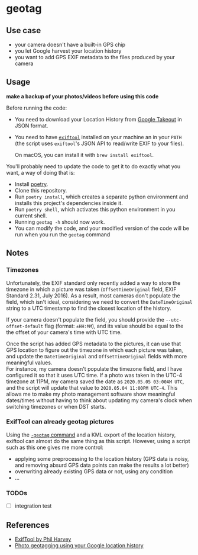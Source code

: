 # geotag

## Use case

- your camera doesn't have a built-in GPS chip
- you let Google harvest your location history
- you want to add GPS EXIF metadata to the files produced by your camera

## Usage

**make a backup of your photos/videos before using this code**

Before running the code:

- You need to download your Location History from [Google Takeout](https://takeout.google.com/settings/takeout) in JSON format.

- You need to have [`exiftool`](https://exiftool.org/) installed on your machine an in your `PATH` (the script uses `exiftool`'s JSON API to read/write EXIF to your files).

  On macOS, you can install it with `brew install exiftool`.

You'll probably need to update the code to get it to do exactly what you want, a way of doing that is:

- Install [poetry](https://python-poetry.org/).
- Clone this repository.
- Run `poetry install`, which creates a separate python environment and installs this project's dependencies inside it.
- Run `poetry shell`, which activates this python environment in you current shell.
- Running `geotag -h` should now work.
- You can modify the code, and your modified version of the code will be run when you run the `geotag` command

## Notes

### Timezones

Unfortunately, the EXIF standard only recently added a way to store the timezone in which a picture was taken (`OffsetTimeOriginal` field, EXIF Standard 2.31, July 2016). As a result, most cameras don't populate the field, which isn't ideal, considering we need to convert the `DateTimeOriginal` string to a UTC timestamp to find the closest location of the history.

If your camera doesn't populate the field, you should provide the `--utc-offset-default` flag (format: `±HH:MM`), and its value should be equal to the the offset of your camera's time with UTC time.

Once the script has added GPS metadata to the pictures, it can use that GPS location to figure out the timezone in which each picture was taken, and update the `DateTimeOriginal` and `OffsetTimeOriginal` fields with more meaningful values.  
For instance, my camera doesn't populate the timezone field, and I have configured it so that it uses UTC time. If a photo was taken in the UTC-4 timezone at 11PM, my camera saved the date as `2020.05.05 03:00AM UTC`, and the script will update that value to `2020.05.04 11:00PM UTC-4`. This allows me to make my photo management software show meaningful dates/times without having to think about updating my camera's clock when switching timezones or when DST starts.

### ExifTool can already geotag pictures

Using the [`-geotag` command](https://exiftool.org/geotag.html#geotag) and a KML export of the location history, exiftool can almost do the same thing as this script. However, using a script such as this one gives me more control:

- applying some preprocessing to the location history (GPS data is noisy, and removing absurd GPS data points can make the results a lot better)
- overwriting already existing GPS data or not, using any condition
- ...

### TODOs

- [ ] integration test

## References

- [ExifTool by Phil Harvey](https://exiftool.org/)
- [Photo geotagging using your Google location history](https://chuckleplant.github.io/2018/07/23/google-photos-geotag.html)
